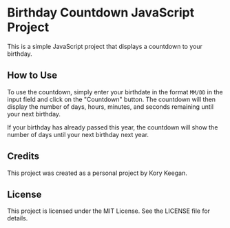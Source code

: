 # Birthday Countdown JavaScript Project

This is a simple JavaScript project that displays a countdown to your birthday.

## How to Use

To use the countdown, simply enter your birthdate in the format `MM/DD` in the input field and click on the "Countdown" button. The countdown will then display the number of days, hours, minutes, and seconds remaining until your next birthday.

If your birthday has already passed this year, the countdown will show the number of days until your next birthday next year.

## Credits

This project was created as a personal project by Kory Keegan.

## License

This project is licensed under the MIT License. See the LICENSE file for details.
